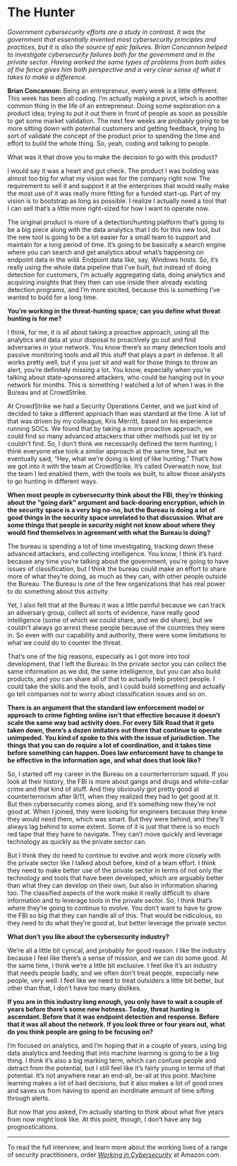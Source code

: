 # The Hunter

*Government cybersecurity efforts are a study in contrast. It was the government that essentially invented most cybersecurity principles and practices, but it is also the source of epic failures. Brian Concannon helped to investigate cybersecurity failures both for the government and in the private sector. Having worked the same types of problems from both sides of the fence gives him both perspective and a very clear sense of what it takes to make a difference.*

**Brian Concannon:** Being an entrepreneur, every week is a little different. This week has been all coding. I’m actually making a pivot, which is another common thing in the life of an entrepreneur. Doing some exploration on a product idea; trying to put it out there in front of people as soon as possible to get some market validation. The next few weeks are probably going to be more sitting down with potential customers and getting feedback, trying to sort of validate the concept of the product prior to spending the time and effort to build the whole thing. So, yeah, coding and talking to people.

What was it that drove you to make the decision to go with this product?

I would say it was a heart and gut check. The product I was building was almost too big for what my vision was for the company right now. The requirement to sell it and support it at the enterprises that would really make the most use of it was really more fitting for a funded start-up. Part of my vision is to bootstrap as long as possible. I realize I actually need a tool that I can sell that’s a little more right-sized for how I want to operate now.

The original product is more of a detection/hunting platform that’s going to be a big piece along with the data analytics that I do for this new tool, but the new tool is going to be a lot easier for a small team to support and maintain for a long period of time. It’s going to be basically a search engine where you can search and get analytics about what’s happening on endpoint data in the wild. Endpoint data like, say, Windows hosts. So, it’s really using the whole data pipeline that I’ve built, but instead of doing detection for customers, I’m actually aggregating data, doing analytics and acquiring insights that they then can use inside their already existing detection programs, and I’m more excited, because this is something I’ve wanted to build for a long time.

**You’re working in the threat-hunting space; can you define what threat hunting is for me?**

I think, for me, it is all about taking a proactive approach, using all the analytics and data at your disposal to proactively go out and find adversaries in your network. You know there’s so many detection tools and passive monitoring tools and all this stuff that plays a part in defense. It all works pretty well, but if you just sit and wait for those things to throw an alert, you’re definitely missing a lot. You know, especially when you’re talking about state-sponsored attackers, who could be hanging out in your network for months. This is something I watched a lot of when I was in the Bureau and at CrowdStrike.

At CrowdStrike we had a Security Operations Center, and we just kind of decided to take a different approach than was standard at the time. A lot of that was driven by my colleague, Kris Merritt, based on his experience running SOCs. We found that by taking a more proactive approach, we could find so many advanced attackers that other methods just let by or couldn’t find. So, I don’t think we necessarily defined the term hunting; I think everyone else took a similar approach at the same time, but we eventually said, “Hey, what we’re doing is kind of like hunting.” That’s how we got into it with the team at CrowdStrike. It’s called Overwatch now, but the team I led enabled them, with the tools we built, to allow those analysts to go hunting in different ways.

**When most people in cybersecurity think about the FBI, they’re thinking about the “going dark” argument and back-dooring encryption, which in the security space is a very big no-no, but the Bureau is doing a lot of good things in the security space unrelated to that discussion. What are some things that people in security might not know about where they would find themselves in agreement with what the Bureau is doing?**

The bureau is spending a lot of time investigating, tracking down these advanced attackers, and collecting intelligence. You know, I think it’s hard because any time you’re talking about the government, you’re going to have issues of classification, but I think the bureau could make an effort to share more of what they’re doing, as much as they can, with other people outside the Bureau. The Bureau is one of the few organizations that has real power to do something about this activity.

Yet, I also felt that at the Bureau it was a little painful because we can track an adversary group, collect all sorts of evidence, have really good intelligence (some of which we could share, and we did share), but we couldn’t always go arrest these people because of the countries they were in. So even with our capability and authority, there were some limitations to what we could do to counter the threat.

That’s one of the big reasons, especially as I got more into tool development, that I left the Bureau. In the private sector you can collect the same information as we did, the same intelligence, but you can also build products, and you can share all of that to actually help protect people. I could take the skills and the tools, and I could build something and actually go tell companies not to worry about classification issues and so on.

**There is an argument that the standard law enforcement model or approach to crime fighting online isn’t that effective because it doesn’t scale the same way bad activity does. For every Silk Road that it gets taken down, there’s a dozen imitators out there that continue to operate unimpeded. You kind of spoke to this with the issue of jurisdiction. The things that you can do require a lot of coordination, and it takes time before something can happen. Does law enforcement have to change to be effective in the information age, and what does that look like?**

So, I started off my career in the Bureau on a counterterrorism squad. If you look at their history, the FBI is more about gangs and drugs and white-collar crime and that kind of stuff. And they obviously got pretty good at counterterrorism after 9/11, when they realized they had to get good at it. But then cybersecurity comes along, and it’s something new they’re not good at. When I joined, they were looking for engineers because they knew they would need them, which was smart. But they were behind, and they’ll always lag behind to some extent. Some of it is just that there is so much red tape that they have to navigate. They can’t move quickly and leverage technology as quickly as the private sector can.

But I think they do need to continue to evolve and work more closely with the private sector like I talked about before, kind of a team effort. I think they need to make better use of the private sector in terms of not only the technology and tools that have been developed, which are arguably better than what they can develop on their own, but also in information sharing too. The classified aspects of the work make it really difficult to share information and to leverage tools in the private sector. So, I think that’s where they’re going to continue to evolve. You don’t want to have to grow the FBI so big that they can handle all of this. That would be ridiculous, so they need to do what they’re good at, but better leverage the private sector.

**What don’t you like about the cybersecurity industry?**

We’re all a little bit cynical, and probably for good reason. I like the industry because I feel like there’s a sense of mission, and we can do some good. At the same time, I think we’re a little bit exclusive. I feel like it’s an industry that needs people badly, and we often don’t treat people, especially new people, very well. I feel like we need to treat outsiders a little bit better, but other than that, I don’t have too many dislikes.

**If you are in this industry long enough, you only have to wait a couple of years before there’s some new hotness. Today, threat hunting is ascendant. Before that it was endpoint detection and response. Before that it was all about the network. If you look three or four years out, what do you think people are going to be focusing on?**

I’m focused on analytics, and I’m hoping that in a couple of years, using big data analytics and feeding that into machine learning is going to be a big thing. I think it’s also a big marking  term, which can confuse people and detract from the potential, but I still feel like it’s fairly young in terms of that potential. It’s not anywhere near an end-all, be-all at this point. Machine learning makes a lot of bad decisions, but it also makes a lot of good ones and saves us from having to spend an inordinate amount of time sifting through alerts.

But now that you asked, I’m actually starting to think about what five years from now might look like. At this point, though, I don’t have any big prognostications.

---

To read the full interview, and learn more about the working lives of a range of security practitioners, order *[Working in Cybersecurity](https://www.amazon.com/Working-Cybersecurity-C-suite-everywhere-between/dp/1725877759)* at Amazon.com.
